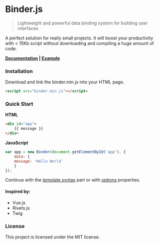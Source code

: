 # Binder.js

> Lightweight and powerful data binding system for building user interfaces

A perfect solution for really small projects. It will boost your productivity with < 15Kb script without downloading and compiling a huge amount of code.

__[Documentation](https://oneside.at/binder/) | [Example](https://codepen.io/onesideat/pen/YzQNyvb)__

### Installation
Download and link the binder.min.js into your HTML page.

~~~html
<script src="binder.min.js"></script>
~~~

### Quick Start
**HTML**
~~~html
<div id="app">
    {{ message }}
</div>
~~~

**JavaScript**
~~~js
var app = new Binder(document.getElementById('app'), {
    data: {
	message: 'Hello World'
    }
});
~~~

Continue with the [template syntax](template.md) part or with [options](options.md) properties.

#### Inspired by:
- Vue.js
- Rivets.js
- Twig

### License
This project is licensed under the MIT license.
